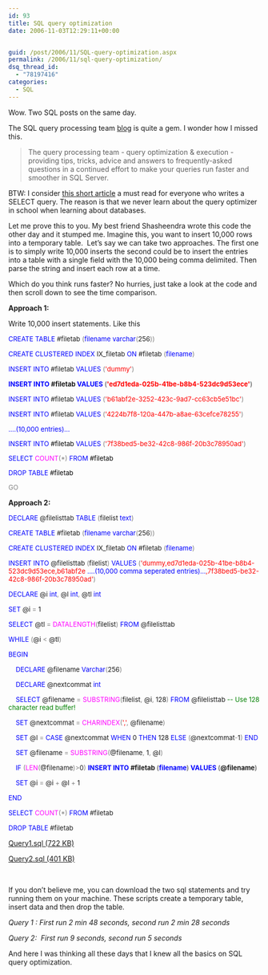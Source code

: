 ```yaml
---
id: 93
title: SQL query optimization
date: 2006-11-03T12:29:11+00:00


guid: /post/2006/11/SQL-query-optimization.aspx
permalink: /2006/11/sql-query-optimization/
dsq_thread_id:
  - "78197416"
categories:
  - SQL
---
```

<p>Wow. Two SQL posts on the same day.</p>
<p>The SQL query processing team <a href="http://blogs.msdn.com/sqlqueryprocessing/default.aspx">blog</a> is quite a gem. I wonder how I missed this.</p>
<blockquote dir="ltr" style="MARGIN-RIGHT: 0px">
<p>The query processing team - query optimization &amp; execution - providing tips, tricks, advice and answers to frequently-asked questions in a continued effort to make your queries run faster and smoother in SQL Server.</p></blockquote>
<p dir="ltr">BTW: I consider <a href="http://msdn2.microsoft.com/en-us/library/ms190623.aspx">this short article</a> a must read for everyone who writes a SELECT query. The reason is that we never learn about the query optimizer in school when learning about databases.</p>
<p dir="ltr">Let me prove this to you. My best friend Shasheendra&nbsp;wrote this code the other day&nbsp;and it stumped me.&nbsp;Imagine this, you want to insert 10,000 rows into a temporary table.&nbsp; Let&rsquo;s say we can take two approaches. The first one is to simply write 10,000 inserts the second could be to&nbsp;insert the entries into a&nbsp;table with a single field with&nbsp;the 10,000 being comma delimited. Then parse the string and&nbsp;insert each row at a time. </p>
<p dir="ltr">Which do you think runs faster? No hurries, just take a look at the code and then scroll down to see the time comparison.</p>
<p dir="ltr"><strong>Approach 1: </strong></p>
<p dir="ltr">Write 10,000 insert statements. Like this</p><font color="#0000ff" size="2">
<p>CREATE</font><font size="2"> </font><font color="#0000ff" size="2">TABLE</font><font size="2"> #filetab </font><font color="#808080" size="2">(</font><font color="#0000ff" size="2">filename</font><font size="2"> </font><font color="#0000ff" size="2">varchar</font><font color="#808080" size="2">(</font><font size="2">256</font><font color="#808080" size="2">))</font><font size="2"> </p></font><font color="#0000ff" size="2">
<p>CREATE</font><font size="2"> </font><font color="#0000ff" size="2">CLUSTERED</font><font size="2"> </font><font color="#0000ff" size="2">INDEX</font><font size="2"> IX_filetab </font><font color="#0000ff" size="2">ON</font><font size="2"> #filetab </font><font color="#808080" size="2">(</font><font color="#0000ff" size="2">filename</font><font color="#808080" size="2">)</p></font><font color="#0000ff" size="2">
<p>INSERT</font><font size="2"> </font><font color="#0000ff" size="2">INTO</font><font size="2"> #filetab </font><font color="#0000ff" size="2">VALUES</font><font size="2"> </font><font color="#808080" size="2">(</font><font color="#ff0000" size="2">'dummy'</font><font color="#808080" size="2">)</p></font><font color="#0000ff" size="2">
<p><strong>INSERT</strong></font><strong><font size="2"> </font><font color="#0000ff" size="2">INTO</font><font size="2"> #filetab </font><font color="#0000ff" size="2">VALUES</font><font size="2"> </font><font color="#808080" size="2">(</font><font color="#ff0000" size="2">'ed7d1eda-025b-41be-b8b4-523dc9d53ece'</font><font color="#808080" size="2">)</p></font></strong><font color="#0000ff" size="2">
<p>INSERT</font><font size="2"> </font><font color="#0000ff" size="2">INTO</font><font size="2"> #filetab </font><font color="#0000ff" size="2">VALUES</font><font size="2"> </font><font color="#808080" size="2">(</font><font color="#ff0000" size="2">'b61abf2e-3252-423c-9ad7-cc63cb5e51bc'</font><font color="#808080" size="2">)</p></font><font color="#0000ff" size="2">
<p>INSERT</font><font size="2"> </font><font color="#0000ff" size="2">INTO</font><font size="2"> #filetab </font><font color="#0000ff" size="2">VALUES</font><font size="2"> </font><font color="#808080" size="2">(</font><font color="#ff0000" size="2">'4224b7f8-120a-447b-a8ae-63cefce78255'</font><font color="#808080" size="2">)</font></p><font color="#808080" size="2"><font color="#0000ff" size="2">
<p>&hellip;.(10,000 entries)&hellip;</p>
<p>INSERT</font><font color="#000000" size="2"> </font><font color="#0000ff" size="2">INTO</font><font color="#000000" size="2"> #filetab </font><font color="#0000ff" size="2">VALUES</font><font color="#000000" size="2"> </font><font color="#808080" size="2">(</font><font color="#ff0000" size="2">'7f38bed5-be32-42c8-986f-20b3c78950ad'</font><font color="#808080" size="2">)</p></font><font color="#0000ff" size="2">
<p>SELECT</font><font color="#000000" size="2"> </font><font color="#ff00ff" size="2">COUNT</font><font color="#808080" size="2">(*)</font><font color="#000000" size="2"> </font><font color="#0000ff" size="2">FROM</font><font size="2"><font color="#000000"> #filetab</font></p></font><font color="#0000ff" size="2">
<p>DROP</font><font color="#000000" size="2"> </font><font color="#0000ff" size="2">TABLE</font><font size="2"><font color="#000000"> #filetab</font></p>
<p>GO</p></font></font>
<p dir="ltr"><strong>Approach 2:</strong></p><font color="#0000ff" size="2">
<p>DECLARE</font><font size="2"> @filelisttab </font><font color="#0000ff" size="2">TABLE</font><font size="2"> </font><font color="#808080" size="2">(</font><font size="2">filelist </font><font color="#0000ff" size="2">text</font><font color="#808080" size="2">)</p></font><font color="#0000ff" size="2">
<p>CREATE</font><font size="2"> </font><font color="#0000ff" size="2">TABLE</font><font size="2"> #filetab </font><font color="#808080" size="2">(</font><font color="#0000ff" size="2">filename</font><font size="2"> </font><font color="#0000ff" size="2">varchar</font><font color="#808080" size="2">(</font><font size="2">256</font><font color="#808080" size="2">))</font><font size="2"> </p></font><font color="#0000ff" size="2">
<p>CREATE</font><font size="2"> </font><font color="#0000ff" size="2">CLUSTERED</font><font size="2"> </font><font color="#0000ff" size="2">INDEX</font><font size="2"> IX_filetab </font><font color="#0000ff" size="2">ON</font><font size="2"> #filetab </font><font color="#808080" size="2">(</font><font color="#0000ff" size="2">filename</font><font color="#808080" size="2">)</p></font><font color="#0000ff" size="2">
<p>INSERT</font><font size="2"> </font><font color="#0000ff" size="2">INTO</font><font size="2"> @filelisttab </font><font color="#808080" size="2">(</font><font size="2">filelist</font><font color="#808080" size="2">)</font><font size="2"> </font><font color="#0000ff" size="2">VALUES</font><font size="2"> </font><font color="#808080" size="2">(</font><font color="#ff0000" size="2">'dummy,ed7d1eda-025b-41be-b8b4-523dc9d53ece,b61abf2e <font color="#0000ff">&hellip;.(10,000 comma seperated entries)&hellip;<font color="#ff0000" size="2">,7f38bed5-be32-42c8-986f-20b3c78950ad'</font><font color="#808080" size="2">)</p></font></font></font><font color="#0000ff" size="2">
<p>DECLARE</font><font size="2"> @i </font><font color="#0000ff" size="2">int</font><font color="#808080" size="2">,</font><font size="2"> @l </font><font color="#0000ff" size="2">int</font><font color="#808080" size="2">,</font><font size="2"> @tl </font><font color="#0000ff" size="2">int</p>
<p>SET</font><font size="2"> @i </font><font color="#808080" size="2">=</font><font size="2"> 1</p></font><font color="#0000ff" size="2">
<p>SELECT</font><font size="2"> @tl </font><font color="#808080" size="2">=</font><font size="2"> </font><font color="#ff00ff" size="2">DATALENGTH</font><font color="#808080" size="2">(</font><font size="2">filelist</font><font color="#808080" size="2">)</font><font size="2"> </font><font color="#0000ff" size="2">FROM</font><font size="2"> @filelisttab</p></font><font color="#0000ff" size="2">
<p>WHILE</font><font size="2"> </font><font color="#808080" size="2">(</font><font size="2">@i </font><font color="#808080" size="2">&lt;</font><font size="2"> @tl</font><font color="#808080" size="2">)</p></font><font color="#0000ff" size="2">
<p>BEGIN</p></font><font size="2">
<p></font><font color="#0000ff" size="2">&nbsp;&nbsp;&nbsp; DECLARE</font><font size="2"> @filename </font><font color="#0000ff" size="2">Varchar</font><font color="#808080" size="2">(</font><font size="2">256</font><font color="#808080" size="2">)</p></font><font size="2">
<p></font><font color="#0000ff" size="2">&nbsp;&nbsp;&nbsp; DECLARE</font><font size="2"> @nextcommat </font><font color="#0000ff" size="2">int</p></font><font size="2">
<p></font><font color="#0000ff" size="2">&nbsp;&nbsp;&nbsp; SELECT</font><font size="2"> @filename </font><font color="#808080" size="2">=</font><font size="2"> </font><font color="#ff00ff" size="2">SUBSTRING</font><font color="#808080" size="2">(</font><font size="2">filelist</font><font color="#808080" size="2">,</font><font size="2"> @i</font><font color="#808080" size="2">,</font><font size="2"> 128</font><font color="#808080" size="2">)</font><font size="2"> </font><font color="#0000ff" size="2">FROM</font><font size="2"> @filelisttab </font><font color="#008000" size="2">-- Use 128 character read buffer!</p></font><font size="2">
<p></font><font color="#0000ff" size="2">&nbsp;&nbsp;&nbsp; SET</font><font size="2"> @nextcommat </font><font color="#808080" size="2">=</font><font size="2"> </font><font color="#ff00ff" size="2">CHARINDEX</font><font color="#808080" size="2">(</font><font color="#ff0000" size="2">','</font><font color="#808080" size="2">,</font><font size="2"> @filename</font><font color="#808080" size="2">)</p></font><font size="2">
<p></font><font color="#0000ff" size="2">&nbsp;&nbsp;&nbsp; SET</font><font size="2"> @l </font><font color="#808080" size="2">=</font><font size="2"> </font><font color="#0000ff" size="2">CASE</font><font size="2"> @nextcommat </font><font color="#0000ff" size="2">WHEN</font><font size="2"> 0 </font><font color="#0000ff" size="2">THEN</font><font size="2"> 128 </font><font color="#0000ff" size="2">ELSE</font><font size="2"> </font><font color="#808080" size="2">(</font><font size="2">@nextcommat</font><font color="#808080" size="2">-</font><font size="2">1</font><font color="#808080" size="2">)</font><font size="2"> </font><font color="#0000ff" size="2">END</p></font><font size="2">
<p></font><font color="#0000ff" size="2">&nbsp;&nbsp;&nbsp; SET</font><font size="2"> @filename </font><font color="#808080" size="2">=</font><font size="2"> </font><font color="#ff00ff" size="2">SUBSTRING</font><font color="#808080" size="2">(</font><font size="2">@filename</font><font color="#808080" size="2">,</font><font size="2"> 1</font><font color="#808080" size="2">,</font><font size="2"> @l</font><font color="#808080" size="2">)</p></font><font size="2">
<p></font><font color="#0000ff" size="2">&nbsp;&nbsp;&nbsp; IF</font><font size="2"> </font><font color="#808080" size="2">(</font><font color="#ff00ff" size="2">LEN</font><font color="#808080" size="2">(</font><font size="2">@filename</font><font color="#808080" size="2">)&gt;</font><font size="2">0</font><font color="#808080" size="2">)</font><font size="2"> </font><strong><font color="#0000ff" size="2">INSERT</font><font size="2"> </font><font color="#0000ff" size="2">INTO</font><font size="2"> #filetab </font><font color="#808080" size="2">(</font><font color="#0000ff" size="2">filename</font><font color="#808080" size="2">)</font><font size="2"> </font><font color="#0000ff" size="2">VALUES</font><font size="2"> </font><font color="#808080" size="2">(</font><font size="2">@filename</font><font color="#808080" size="2">)</p></font></strong><font size="2">
<p></font><font color="#0000ff" size="2">&nbsp;&nbsp;&nbsp; SET</font><font size="2"> @i </font><font color="#808080" size="2">=</font><font size="2"> @i </font><font color="#808080" size="2">+</font><font size="2"> @l </font><font color="#808080" size="2">+</font><font size="2"> 1</p></font><font color="#0000ff" size="2">
<p>END</p>
<p>SELECT</font><font size="2"> </font><font color="#ff00ff" size="2">COUNT</font><font color="#808080" size="2">(*)</font><font size="2"> </font><font color="#0000ff" size="2">FROM</font><font size="2"> #filetab</p></font><font color="#0000ff" size="2">
<p>DROP</font><font size="2"> </font><font color="#0000ff" size="2">TABLE</font><font size="2"> #filetab</p>
<p dir="ltr"></font><a href="http://www.merill.net/wp-content/uploads/binary/Query1.sql">Query1.sql (722 KB)</a></p>
<p dir="ltr"><a href="http://www.merill.net/wp-content/uploads/binary/Query2.sql">Query2.sql (401 KB)</a></p>
<p dir="ltr">&nbsp;</p>
<p dir="ltr">If you don&rsquo;t believe me, you can download the two sql statements and try running them on your machine. These scripts create a temporary table, insert data and then drop the table.</p>
<p dir="ltr"><em>Query 1&nbsp;: First run 2 min 48 seconds, second run 2 min 28 seconds</em></p>
<p dir="ltr"><em>Query 2:&nbsp;&nbsp;First run 9 seconds, second run 5 seconds</em></p>
<p dir="ltr">And here I was thinking all these days that I knew all the basics on SQL query optimization.</p>